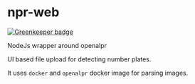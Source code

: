 # npr-web

[![Greenkeeper badge](https://badges.greenkeeper.io/aa362ce/npr-web.svg)](https://greenkeeper.io/)

NodeJs wrapper around openalpr 

UI based file upload for detecting number plates.

It uses `docker` and `openalpr` docker image for parsing images.